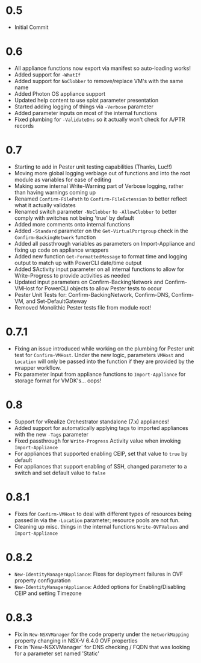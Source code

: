 # 0.5
* Initial Commit

# 0.6
* All appliance functions now export via manifest so auto-loading works!
* Added support for `-WhatIf`
* Added support for `NoClobber` to remove/replace VM's with the same name
* Added Photon OS appliance support
* Updated help content to use splat parameter presentation
* Started adding logging of things via `-Verbose` parameter
* Added parameter inputs on most of the internal functions
* Fixed plumbing for `-ValidateDns` so it actually won't check for A/PTR records

# 0.7
* Starting to add in Pester unit testing capabilities (Thanks, Luc!!)
* Moving more global logging verbiage out of functions and into the root module as variables for ease of editing
* Making some internal Write-Warning part of Verbose logging, rather than having warnings coming up
* Renamed `Confirm-FilePath` to `Confirm-FileExtension` to better reflect what it actually validates
* Renamed switch parameter `-NoClobber` to `-AllowClobber`  to better comply with switches not being 'true' by default
* Added more comments onto internal functions
* Added `-Standard` parameter on the `Get-VirtualPortgroup` check in the ```Confirm-BackingNetwork``` function
* Added all passthrough variables as parameters on Import-Appliance and fixing up code on appliance wrappers
* Added new function `Get-FormattedMessage` to format time and logging output to match up with PowerCLI date/time output
* Added $Activity input parameter on all internal functions to allow for Write-Progress to provide activities as needed 
* Updated input parameters on Confirm-BackingNetwork and Confirm-VMHost for PowerCLI objects to allow Pester tests to occur
* Pester Unit Tests for: Confirm-BackingNetwork, Confirm-DNS, Confirm-VM, and Set-DefaultGateway
* Removed Monolithic Pester tests file from module root!

# 0.7.1
* Fixing an issue introduced while working on the plumbing for Pester unit test for `Confirm-VMHost`. Under the new logic, parameters `VMHost` and `Location` will only be passed into the function if they are provided by the wrapper workflow.
* Fix parameter input from appliance functions to `Import-Appliance` for storage format for VMDK's... oops!

# 0.8
* Support for vRealize Orchestrator standalone (7.x) appliances!
* Added support for automatically applying tags to imported appliances with the new `-Tags` parameter
* Fixed passthrough for `Write-Progress` Activity value when invoking `Import-Appliance`
* For appliances that supported enabling CEIP, set that value to `true` by default
* For appliances that support enabling of SSH, changed parameter to a switch and set default value to `false`

# 0.8.1
* Fixes for `Confirm-VMHost` to deal with different types of resources being passed in via the `-Location` parameter; resource pools are not fun.
* Cleaning up misc. things in the internal functions `Write-OVFValues` and `Import-Appliance`

# 0.8.2
* `New-IdentityManagerAppliance`: Fixes for deployment failures in OVF property configuration
* `New-IdentityManagerAppliance`: Added options for Enabling/Disabling CEIP and setting Timezone

# 0.8.3
* Fix in `New-NSXVManager` for the code property under the `NetworkMapping` property changing in NSX-V 6.4.0 OVF properties
* Fix in 'New-NSXVManager` for DNS checking / FQDN that was looking for a parameter set named 'Static'
